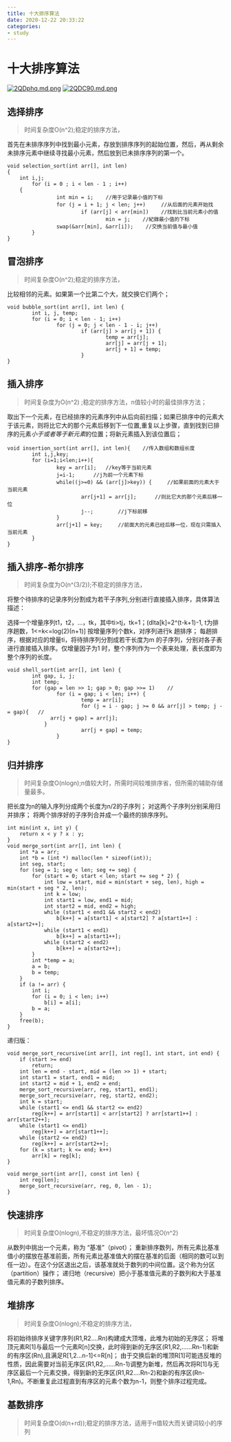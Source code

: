 ```yaml
---
title: 十大排序算法
date: 2020-12-22 20:33:22
categories:
- study
---
```

# 十大排序算法

[![2QDphq.md.png](https://z3.ax1x.com/2021/06/02/2QDphq.md.png)](https://imgtu.com/i/2QDphq)
[![2QDC90.md.png](https://z3.ax1x.com/2021/06/02/2QDC90.md.png)](https://imgtu.com/i/2QDC90)

## 选择排序
>时间复杂度O(n^2);稳定的排序方法，

首先在未排序序列中找到最小元素，存放到排序序列的起始位置，然后，再从剩余未排序元素中继续寻找最小元素，然后放到已未排序序列的第一个。

```
void selection_sort(int arr[], int len)
{
    int i,j;
        for (i = 0 ; i < len - 1 ; i++)
    {
                int min = i;	//用于记录最小值的下标
                for (j = i + 1; j < len; j++)     //从后面的元素开始找
                        if (arr[j] < arr[min])    //找到比当前元素小的值
                                min = j;    //紀錄最小值的下标
                swap(&arr[min], &arr[i]);    //交换当前值与最小值
        }
}
```
## 冒泡排序

>时间复杂度O(n^2);稳定的排序方法，


比较相邻的元素。如果第一个比第二个大，就交换它们两个；

```
void bubble_sort(int arr[], int len) {
        int i, j, temp;
        for (i = 0; i < len - 1; i++)
                for (j = 0; j < len - 1 - i; j++)
                        if (arr[j] > arr[j + 1]) {
                                temp = arr[j];
                                arr[j] = arr[j + 1];
                                arr[j + 1] = temp;
                        }
}
```
## 插入排序

>时间复杂度为O(n^2) ;稳定的排序方法，n值较小时的最佳排序方法；

取出下一个元素，在已经排序的元素序列中从后向前扫描；如果已排序中的元素大于该元素，则将比它大的那个元素后移到下一位置,重复以上步骤，直到找到已排序的元素*小于或者等于新元素*的位置；将新元素插入到该位置后；

```
void insertion_sort(int arr[], int len){	//传入数组和数组长度
        int i,j,key;
        for (i=1;i<len;i++){
                key = arr[i];	//key等于当前元素
                j=i-1;		//j为前一个元素下标
                while((j>=0) && (arr[j]>key)) {		//如果前面的元素大于当前元素
                        arr[j+1] = arr[j];		//则比它大的那个元素后移一位
                        j--;		//j下标前移
                }
                arr[j+1] = key;		//前面大的元素已经后移一位，现在只需插入当前元素
        }
}
```

## 插入排序-希尔排序

>时间复杂度为O(n^(3/2));不稳定的排序方法， 

将整个待排序的记录序列分割成为若干子序列,分别进行直接插入排序，具体算法描述：

选择一个增量序列t1，t2，…，tk，其中ti>tj，tk=1；(dlta[k]=2^(t-k+1)-1, t为排序趟数，1<=k<=log(2)(n+1)]
按增量序列个数k，对序列进行k 趟排序；
每趟排序，根据对应的增量ti，将待排序列分割成若干长度为m 的子序列，分别对各子表进行直接插入排序。仅增量因子为1 时，整个序列作为一个表来处理，表长度即为整个序列的长度。

```
void shell_sort(int arr[], int len) {
        int gap, i, j;
        int temp;
        for (gap = len >> 1; gap > 0; gap >>= 1)	//
                for (i = gap; i < len; i++) {
                        temp = arr[i];
                        for (j = i - gap; j >= 0 && arr[j] > temp; j -= gap){	//
			  arr[j + gap] = arr[j];
			}
                        arr[j + gap] = temp;
                }
}
```

## 归并排序
>时间复杂度O(nlogn);n值较大时，所需时间较堆排序省，但所需的辅助存储量最多。

把长度为n的输入序列分成两个长度为n/2的子序列；
对这两个子序列分别采用归并排序；
将两个排序好的子序列合并成一个最终的排序序列。
```
int min(int x, int y) {
    return x < y ? x : y;
}
void merge_sort(int arr[], int len) {
    int *a = arr;
    int *b = (int *) malloc(len * sizeof(int));
    int seg, start;
    for (seg = 1; seg < len; seg += seg) {
        for (start = 0; start < len; start += seg * 2) {
            int low = start, mid = min(start + seg, len), high = min(start + seg * 2, len);
            int k = low;
            int start1 = low, end1 = mid;
            int start2 = mid, end2 = high;
            while (start1 < end1 && start2 < end2)
                b[k++] = a[start1] < a[start2] ? a[start1++] : a[start2++];
            while (start1 < end1)
                b[k++] = a[start1++];
            while (start2 < end2)
                b[k++] = a[start2++];
        }
        int *temp = a;
        a = b;
        b = temp;
    }
    if (a != arr) {
        int i;
        for (i = 0; i < len; i++)
            b[i] = a[i];
        b = a;
    }
    free(b);
}
```
递归版：
```
void merge_sort_recursive(int arr[], int reg[], int start, int end) {
    if (start >= end)
        return;
    int len = end - start, mid = (len >> 1) + start;
    int start1 = start, end1 = mid;
    int start2 = mid + 1, end2 = end;
    merge_sort_recursive(arr, reg, start1, end1);
    merge_sort_recursive(arr, reg, start2, end2);
    int k = start;
    while (start1 <= end1 && start2 <= end2)
        reg[k++] = arr[start1] < arr[start2] ? arr[start1++] : arr[start2++];
    while (start1 <= end1)
        reg[k++] = arr[start1++];
    while (start2 <= end2)
        reg[k++] = arr[start2++];
    for (k = start; k <= end; k++)
        arr[k] = reg[k];
}

void merge_sort(int arr[], const int len) {
    int reg[len];
    merge_sort_recursive(arr, reg, 0, len - 1);
}
```
## 快速排序
>时间复杂度O(nlogn),不稳定的排序方法，最坏情况O(n^2)


从数列中挑出一个元素，称为 “基准”（pivot）；
重新排序数列，所有元素比基准值小的摆放在基准前面，所有元素比基准值大的摆在基准的后面（相同的数可以到任一边）。在这个分区退出之后，该基准就处于数列的中间位置。这个称为分区（partition）操作；
递归地（recursive）把小于基准值元素的子数列和大于基准值元素的子数列排序。

## 堆排序
>时间复杂度O(nlogn);不稳定的排序方法，

将初始待排序关键字序列(R1,R2….Rn)构建成大顶堆，此堆为初始的无序区；
将堆顶元素R[1]与最后一个元素R[n]交换，此时得到新的无序区(R1,R2,……Rn-1)和新的有序区(Rn),且满足R[1,2…n-1]<=R[n]；
由于交换后新的堆顶R[1]可能违反堆的性质，因此需要对当前无序区(R1,R2,……Rn-1)调整为新堆，然后再次将R[1]与无序区最后一个元素交换，得到新的无序区(R1,R2….Rn-2)和新的有序区(Rn-1,Rn)。不断重复此过程直到有序区的元素个数为n-1，则整个排序过程完成。

## 基数排序

>时间复杂度O(d(n+rd));稳定的排序方法，适用于n值较大而关键词较小的序列

